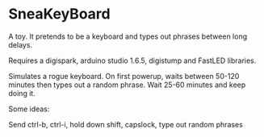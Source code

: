 # SneaKeyBoard

A toy. It pretends to be a keyboard and types out phrases between long delays.

Requires a digispark, arduino studio 1.6.5, digistump and FastLED libraries.

Simulates a rogue keyboard. On first powerup, waits between 50-120 minutes then types out a random phrase.
Wait 25-60 minutes and keep doing it.

Some ideas:

Send ctrl-b, ctrl-i, hold down shift, capslock, type out random phrases
